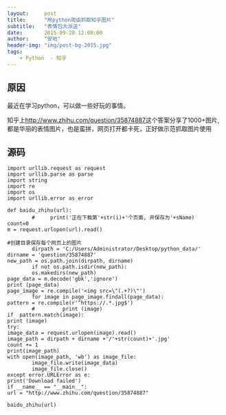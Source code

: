 ```yaml
---
layout:     post
title:      "用python爬虫抓取知乎图片"
subtitle:   "表情包大派送"
date:       2015-09-28 12:00:00
author:     "安地"
header-img: "img/post-bg-2015.jpg"
tags:
    - Python  - 知乎
---
```



##	原因
最近在学习python，可以做一些好玩的事情。

知乎上<http://www.zhihu.com/question/35874887>这个答案分享了1000+图片,都是华丽的表情图片，也是蛮拼，网页打开都卡死，正好做示范抓取图片使用

## 源码

	import urllib.request as request
    import urllib.parse as parse
    import string
    import re
    import os
    import urllib.error as error

    def baidu_zhihu(url):
            #     print('正在下载第'+str(i)+'个页面, 并保存为'+sName)
    count=0
    m = request.urlopen(url).read()

    #创建目录保存每个网页上的图片
            dirpath = 'C:/Users/Administrator/Desktop/python_data/'
    dirname = 'question/35874887'
    new_path = os.path.join(dirpath, dirname)
            if not os.path.isdir(new_path):
            os.makedirs(new_path)
    page_data = m.decode('gbk','ignore')
    print (page_data)
    page_image = re.compile('<img src=\"(.+?)\"')
            for image in page_image.findall(page_data):
    pattern = re.compile(r'^https://.*.jpg$')
            #         print (image)
    if  pattern.match(image):
    print (image)
    try:
    image_data = request.urlopen(image).read()
    image_path = dirpath + dirname +'/'+str(count)+'.jpg'
    count += 1
    print(image_path)
    with open(image_path, 'wb') as image_file:
            image_file.write(image_data)
            image_file.close()
    except error.URLError as e:
    print('Download failed')
    if __name__ == "__main__":
    url = "http://www.zhihu.com/question/35874887"

    baidu_zhihu(url)